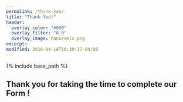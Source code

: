 ```yaml
---
permalink: /thank-you/
title: "Thank You!"
header:
  overlay_color: "#000"
  overlay_filter: "0.0"
  overlay_image: Panoramic.png
excerpt: 
modified: 2016-04-18T16:39:37-04:00
---
```


{% include base_path %}




## Thank you for taking the time to complete our Form !
